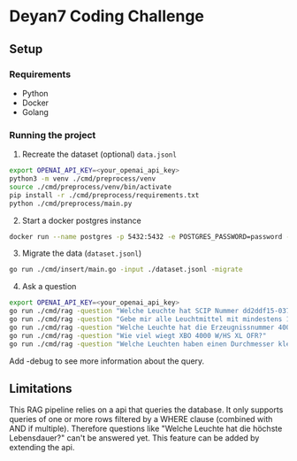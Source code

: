 # Deyan7 Coding Challenge

## Setup

### Requirements
- Python
- Docker
- Golang

### Running the project

1. Recreate the dataset (optional) `data.jsonl`
```bash
export OPENAI_API_KEY=<your_openai_api_key>
python3 -m venv ./cmd/preprocess/venv
source ./cmd/preprocess/venv/bin/activate
pip install -r ./cmd/preprocess/requirements.txt
python ./cmd/preprocess/main.py
```

2. Start a docker postgres instance
```bash
docker run --name postgres -p 5432:5432 -e POSTGRES_PASSWORD=password -d --rm postgres
```

3. Migrate the data (`dataset.jsonl`)
```bash
go run ./cmd/insert/main.go -input ./dataset.jsonl -migrate
```

4. Ask a question
```bash
export OPENAI_API_KEY=<your_openai_api_key>
go run ./cmd/rag -question "Welche Leuchte hat SCIP Nummer dd2ddf15-037b-4473-8156-97498e721fb3?"
go run ./cmd/rag -question "Gebe mir alle Leuchtmittel mit mindestens 1500W und einer Lebensdauer von mehr als 3000 Stunden?"
go run ./cmd/rag -question "Welche Leuchte hat die Erzeugnissnummer 4008321299963?"
go run ./cmd/rag -question "Wie viel wiegt XBO 4000 W/HS XL OFR?"
go run ./cmd/rag -question "Welche Leuchten haben einen Durchmesser kleiner als 50mm und welchen Durchmesser haben sie?"
```
Add -debug to see more information about the query.

## Limitations

This RAG pipeline relies on a api that queries the database. It only supports queries of one or more rows filtered by a WHERE clause (combined with AND if multiple).
Therefore questions like "Welche Leuchte hat die höchste Lebensdauer?" can't be answered yet. This feature can be added by extending the api.
